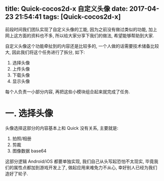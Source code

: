 title: Quick-cocos2d-x 自定义头像
date: 2017-04-23 21:54:41
tags: [Quick-cocos2d-x]
---

前段时间我们团队实现了自定义头像的工能, 因为之前没有做过类似的功能, 加上网上这方面的资料也不多, 所以给大家分享下我们的做法, 希望能够帮助到大家.

自定义头像这个功能牵扯到的内容还是比较多的, 一个人做的话需要技术储备比较大, 因此我们将这个任务进行了拆分, 如下:

1. 选择头像
2. 上传头像
3. 下载头像
4. 显示头像

每个人负责一小部分内容, 再把这些小模块组合起来就完成了任务. 


# 一. 选择头像

头像选择这部分的内容基本上和 Quick 没有关系, 主要就是:

1. 拍照/相册
2. 剪裁
3. 图像数据 base64

这部分逻辑 Android/iOS 都要单独实现, 我们自己从头写起恐怕不太现实, 毕竟我们的属性点都加到游戏开发上了, 做起应用来难免力不从心, 幸好别人已经为我们造好了轮子. 

